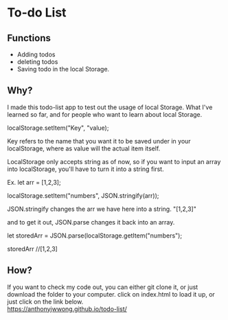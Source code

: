 # To-do List

## Functions
* Adding todos
* deleting todos
* Saving todo in the local Storage.

## Why?

I made this todo-list app to test out the usage of local Storage.
What I've learned so far, and for people who want to learn about local Storage.

localStorage.setItem("Key", "value);

Key refers to the name that you want it to be saved under in your localStorage, where as value will the actual item itself.

LocalStorage only accepts string as of now, so if you want to input an array into localStorage, you'll have to turn it into a string first.

Ex. 
let arr = [1,2,3];

localStorage.setItem("numbers", JSON.stringify(arr));

JSON.stringify changes the arr we have here into a string. "[1,2,3]"

and to get it out, JSON.parse changes it back into an array.

let storedArr = JSON.parse(localStorage.getItem("numbers");

storedArr //[1,2,3]

## How?
If you want to check my code out, you can either git clone it, or just download the folder to your computer.
click on index.html to load it up, or just click on the link below.
<br>
https://anthonyjwwong.github.io/todo-list/
